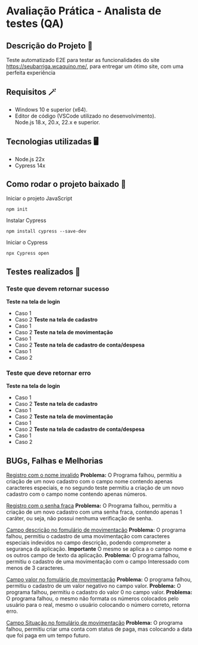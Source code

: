# Avaliação Prática - Analista de testes (QA)

## Descrição do Projeto 📰
Teste automatizado E2E para testar as funcionalidades do site https://seubarriga.wcaquino.me/, para entregar um ótimo site, com uma perfeita experiência 

## Requisitos 🪄
* Windows 10 e superior (x64). <br>
* Editor de código (VSCode utilizado no desenvolvimento). <br>
Node.js 18.x, 20.x, 22.x e superior. <br>

## Tecnologias utilizadas 🖥
* Node.js 22x <br>
* Cypress 14x

## Como rodar o projeto baixado 🎡
Iniciar o projeto JavaScript
```
npm init
```
Instalar Cypress
```
npm install cypress --save-dev
```
Iniciar o Cypress
```
npx Cypress open
```

## Testes realizados 🔬

### Teste que devem retornar sucesso 

**Teste na tela de login**
* Caso 1
* Caso 2
**Teste na tela de cadastro**
* Caso 1
* Caso 2
**Teste na tela de movimentação**
* Caso 1
* Caso 2
**Teste na tela de cadastro de conta/despesa**
* Caso 1
* Caso 2

### Teste que deve retornar erro
**Teste na tela de login**
* Caso 1
* Caso 2
**Teste na tela de cadastro**
* Caso 1
* Caso 2
**Teste na tela de movimentação**
* Caso 1
* Caso 2
**Teste na tela de cadastro de conta/despesa**
* Caso 1
* Caso 2

## BUGs, Falhas e Melhorias 

[Registro com o nome invalido]()
**Problema:** O Programa falhou, permitiu a criação de um novo cadastro com o campo nome contendo apenas caracteres especiais, e no segundo teste permitiu a criação de um novo cadastro com o campo nome contendo apenas números.

[Registro com o senha fraca]() 
**Problema:** O Programa falhou, permitiu a criação de um novo cadastro com uma senha fraca, contendo apenas 1 caráter, ou seja, não possui nenhuma verificação de senha.

[Campo descrição no fomulário de movimentação]()
**Problema:** O programa falhou, permitiu o cadastro de uma movimentação com caracteres especiais indevidos no campo descrição, podendo comprometer a segurança da aplicação.
**Importante** O mesmo se aplica a o campo nome e os outros campo de texto da aplicação.
**Problema:** O programa falhou, permitiu o cadastro de uma movimentação com o campo Interessado com menos de 3 caracteres. 

[Campo valor no fomulário de movimentação]()
**Problema:** O programa falhou, permitiu o cadastro de um valor negativo no campo valor.
**Problema:** O programa falhou, permitiu o cadastro do valor 0 no campo valor. 
**Problema:** O programa falhou, o mesmo não formata os números colocados pelo usuário para o real, mesmo o usuário colocando o número correto, retorna erro.

[Campo Situação no fomulário de movimentação]()
**Problema:** O programa falhou, permitiu criar uma conta com status de paga, mas colocando a data que foi paga em um tempo futuro.
